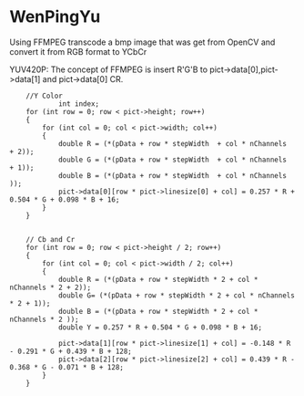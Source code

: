 # WenPingYu
Using FFMPEG transcode a bmp image that was get from OpenCV and convert it from RGB format to YCbCr 

YUV420P:
The concept of FFMPEG is insert R'G'B to pict->data[0],pict->data[1] and pict->data[0] CR.
		
                
                
            
                
		
		//Y Color
                int index;
		for (int row = 0; row < pict->height; row++)
		{
			for (int col = 0; col < pict->width; col++) 
			{
				double R = (*(pData + row * stepWidth  + col * nChannels  + 2));
				double G = (*(pData + row * stepWidth  + col * nChannels  + 1));
				double B = (*(pData + row * stepWidth  + col * nChannels ));
				pict->data[0][row * pict->linesize[0] + col] = 0.257 * R + 0.504 * G + 0.098 * B + 16;
			}
		}
				
		
		// Cb and Cr
		for (int row = 0; row < pict->height / 2; row++)
		{
			for (int col = 0; col < pict->width / 2; col++)
			{
				double R = (*(pData + row * stepWidth * 2 + col * nChannels * 2 + 2));
				double G= (*(pData + row * stepWidth * 2 + col * nChannels * 2 + 1));
				double B = (*(pData + row * stepWidth * 2 + col * nChannels * 2 ));
				double Y = 0.257 * R + 0.504 * G + 0.098 * B + 16;
		
				pict->data[1][row * pict->linesize[1] + col] = -0.148 * R - 0.291 * G + 0.439 * B + 128;
				pict->data[2][row * pict->linesize[2] + col] = 0.439 * R - 0.368 * G - 0.071 * B + 128;
			}
		}

